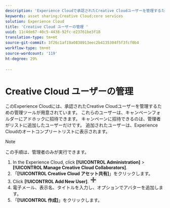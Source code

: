 ```yaml
---
description: 'Experience Cloudで承認されたCreative Cloudユーザーを管理するための管理ツールについて説明します。 '
keywords: asset sharing;Creative Cloud;core services
solution: Experience Cloud
title: 'Creative Cloud ユーザーの管理 '
uuid: 11c4de67-40c5-4438-92fc-e23761be3f18
translation-type: tm+mt
source-git-commit: 3f26c1af19a0838913eec2b4135304f5f3fcf0b4
workflow-type: tm+mt
source-wordcount: '119'
ht-degree: 29%

---
```



# Creative Cloud ユーザーの管理

このExperience Cloudには、承認されたCreative Cloudユーザーを管理するための管理ツールが用意されています。 これらのユーザーは、キャンペーンフォルダーにアドホックに招待できます。 キャンペーンに招待できるのは、管理者がリストに追加したユーザーだけです。 追加されたユーザーは、Experience Cloudのオートコンプリートリストに表示されます。

>[!NOTE]
>
>この手順は、管理者のみが実行できます。

1. In the Experience Cloud, click **[!UICONTROL Administration]** > **[!UICONTROL Manage Creative Cloud Collaborators]**.
1. 「**[!UICONTROL Creative Cloud アセット共有]**」をクリックします。
1. Click **[!UICONTROL Add New User]**.  ![](assets/mac_add_icon.png)
1. 電子メール、表示名、タイトルを入力し、オプションでアバターを追加します。
1. 「**[!UICONTROL 作成]**」をクリックします。
